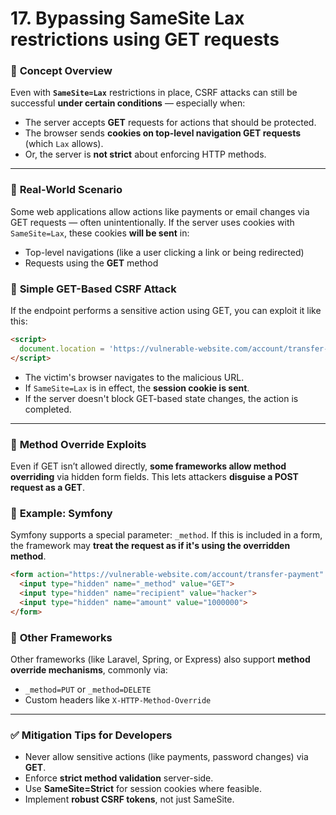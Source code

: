 # 17. Bypassing SameSite Lax restrictions using GET requests

### 🧠 **Concept Overview**

Even with **`SameSite=Lax`** restrictions in place, CSRF attacks can still be successful **under certain conditions** — especially when:

- The server accepts **GET** requests for actions that should be protected.
- The browser sends **cookies on top-level navigation GET requests** (which `Lax` allows).
- Or, the server is **not strict** about enforcing HTTP methods.

---

### 🎯 **Real-World Scenario**

Some web applications allow actions like payments or email changes via GET requests — often unintentionally. If the server uses cookies with `SameSite=Lax`, these cookies **will be sent** in:

- Top-level navigations (like a user clicking a link or being redirected)
- Requests using the **GET** method

### 🚨 **Simple GET-Based CSRF Attack**

If the endpoint performs a sensitive action using GET, you can exploit it like this:

```html
<script>
  document.location = 'https://vulnerable-website.com/account/transfer-payment?recipient=hacker&amount=1000000';
</script>
```

- The victim's browser navigates to the malicious URL.
- If `SameSite=Lax` is in effect, the **session cookie is sent**.
- If the server doesn't block GET-based state changes, the action is completed.

---

### 🧪 **Method Override Exploits**

Even if GET isn’t allowed directly, **some frameworks allow method overriding** via hidden form fields. This lets attackers **disguise a POST request as a GET**.

### 🧱 **Example: Symfony**

Symfony supports a special parameter: `_method`. If this is included in a form, the framework may **treat the request as if it's using the overridden method**.

```html
<form action="https://vulnerable-website.com/account/transfer-payment" method="POST">
  <input type="hidden" name="_method" value="GET">
  <input type="hidden" name="recipient" value="hacker">
  <input type="hidden" name="amount" value="1000000">
</form>
```

### 🧩 **Other Frameworks**

Other frameworks (like Laravel, Spring, or Express) also support **method override mechanisms**, commonly via:

- `_method=PUT` or `_method=DELETE`
- Custom headers like `X-HTTP-Method-Override`

---

### ✅ **Mitigation Tips for Developers**

- Never allow sensitive actions (like payments, password changes) via **GET**.
- Enforce **strict method validation** server-side.
- Use **SameSite=Strict** for session cookies where feasible.
- Implement **robust CSRF tokens**, not just SameSite.